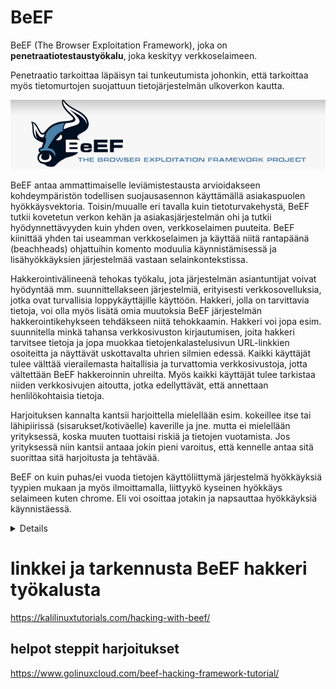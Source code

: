 # BeEF

BeEF (The Browser Exploitation Framework), joka on <b>penetraatiotestaustyökalu</b>, joka keskityy verkkoselaimeen.

Penetraatio tarkoittaa läpäisyn tai tunkeutumista johonkin, että tarkoittaa myös tietomurtojen suojattuun tietojärjestelmän ulkoverkon kautta.

![Alt text](images_beef/beef-1.PNG)

BeEF antaa ammattimaiselle leviämistestausta arvioidakseen kohdeympäristön todellisen suojausasennon käyttämällä asiakaspuolen hyökkäysvektoria. Toisin/muualle eri tavalla kuin tietoturvakehystä, BeEF tutkii kovetetun verkon kehän ja asiakasjärjestelmän ohi ja tutkii hyödynnettävyyden kuin yhden oven, verkkoselaimen puuteita. BeEF kiinittää yhden tai useamman verkkoselaimen ja käyttää niitä rantapäänä (beachheads) ohjattuihin komento moduulia käynnistämisessä ja lisähyökkäyksien järjestelmää vastaan selainkontekstissa.

Hakkerointivälineenä tehokas työkalu, jota järjestelmän asiantuntijat voivat hyödyntää mm. suunnittellakseen järjestelmiä, erityisesti verkkosovelluksia, jotka ovat turvallisia loppykäyttäjille käyttöön. Hakkeri, jolla on tarvittavia tietoja, voi olla myös lisätä omia muutoksia BeEF järjestelmän hakkerointikehykseen tehdäkseen niitä tehokkaamin. Hakkeri voi jopa esim. suunnitella minkä tahansa verkkosivuston kirjautumisen, joita hakkeri tarvitsee tietoja ja jopa muokkaa tietojenkalastelusivun URL-linkkien osoiteitta ja näyttävät uskottavalta uhrien silmien edessä. Kaikki käyttäjät tulee välttää vierailemasta haitallisia ja turvattomia verkkosivustoja, jotta vältettään BeEF hakkeroinnin uhreilta. Myös kaikki käyttäjät tulee tarkistaa niiden verkkosivujen aitoutta, jotka edellyttävät, että annettaan henlilökohtaisia tietoja.

Harjoituksen kannalta kantsii harjoittella mielellään esim. kokeillee itse tai lähipiirissä (sisarukset/kotiväelle) kaverille ja jne. mutta ei mielellään yrityksessä, koska muuten tuottaisi riskiä ja tietojen vuotamista. Jos yrityksessä niin kantsii antaaa jokin pieni varoitus, että kennelle antaa sitä suorittaa sitä harjoitusta ja tehtävää.

BeEF on kuin puhas/ei vuoda tietojen käyttöliittymä järjestelmä hyökkäyksiä tyypien mukaan ja myös ilmoittamalla, liittyykö kyseinen hyökkäys selaimeen kuten chrome. Eli voi osoittaa jotakin ja napsauttaa hyökkäyksiä käynnistäessä.

<details>

![Alt text](images_beef/beef-2.PNG)
    
![Alt text](images_beef/beef-3.PNG)

![Alt text](images_beef/beef-4.PNG)

</details>

# linkkei ja tarkennusta BeEF hakkeri työkalusta 

https://kalilinuxtutorials.com/hacking-with-beef/ <br>

## helpot steppit harjoitukset

https://www.golinuxcloud.com/beef-hacking-framework-tutorial/ <br>








